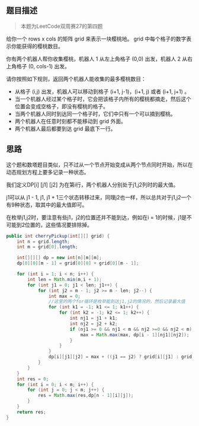 ## 题目描述

> 本题为LeetCode双周赛27的第四题

给你一个 rows x cols 的矩阵 grid 来表示一块樱桃地。 grid 中每个格子的数字表示你能获得的樱桃数目。

你有两个机器人帮你收集樱桃，机器人 1 从左上角格子 (0,0) 出发，机器人 2 从右上角格子 (0, cols-1) 出发。

请你按照如下规则，返回两个机器人能收集的最多樱桃数目：

- 从格子 (i,j) 出发，机器人可以移动到格子 (i+1, j-1)，(i+1, j) 或者 (i+1, j+1) 。
- 当一个机器人经过某个格子时，它会把该格子内所有的樱桃都摘走，然后这个位置会变成空格子，即没有樱桃的格子。
- 当两个机器人同时到达同一个格子时，它们中只有一个可以摘到樱桃。
- 两个机器人在任意时刻都不能移动到 grid 外面。
- 两个机器人最后都要到达 grid 最底下一行。

## 思路

这个题和数塔题目类似，只不过从一个节点开始变成从两个节点同时开始，所以在动态规划方程上要多记录一种状态。

我们定义DP[i] [j1] [j2] 为在第i行，两个机器人分别处于j1,j2列时的最大值。

j1可以从 j1 - 1, j1, j1 + 1三个状态转移过来，同理j2也一样，所以总共对于j1,j2一个有9种状态，取其中的最大值即可。

在枚举j1,j2时，要注意有些j1，j2的位置还并不能到达，例如在i = 1的时候，j1是不可能到2位置的，这些情况要排除掉。

```java
public int cherryPickup(int[][] grid) {
    int n = grid.length;
    int m = grid[0].length;

    int[][][] dp = new int[n][m][m];
    dp[0][0][m - 1] = grid[0][0] + grid[0][m - 1];

    for (int i = 1; i < n; i++) {
        int len = Math.min(m,i + 1);
        for (int j1 = 0; j1 < len; j1++) {
            for (int j2 = m - 1; j2 >= m - len; j2--) {
                int max = 0;
                //这里的两个for循环是枚举能到达j1,j2的情况的，然后记录最大值
                for (int k1 = -1; k1 <= 1; k1++) {
                    for (int k2 = -1; k2 <= 1; k2++) {
                        int nj1 = j1 + k1;
                        int nj2 = j2 + k2;
                        if (nj1 >= 0 && nj1 < m && nj2 >=0 && nj2 < m) {
                            max = Math.max(max, dp[i - 1][nj1][nj2]);
                        }
                    }
                }
                dp[i][j1][j2] = max + ((j1 == j2) ? grid[i][j1] : grid[i][j1] + grid[i][j2]);
            }
        }
    }
    int res = 0;
    for (int i = 0; i < m; i++) {
        for (int j = 0; j < m; j++) {
            res = Math.max(res,dp[n - 1][i][j]);
        }
    }
    return res;
}
```